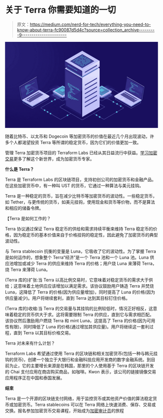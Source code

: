 # 关于 Terra 你需要知道的一切

> 原文：<https://medium.com/nerd-for-tech/everything-you-need-to-know-about-terra-fc90087d5d4c?source=collection_archive---------9----------------------->

![](img/b64c98e22022efc0c11ecb1f66825178.png)

随着比特币、以太币和 Dogecoin 等加密货币的价值在最近几个月出现波动，许多个人都渴望投资 Terra 等所谓的稳定货币，因为它们的价值更加一致。

管理 Terra 加密货币项目的 Terraform Labs 已经从其日益流行中获益。[学习加密交易](https://www.blockchain-council.org/certifications/certified-cryptocurrency-trader/)更多了解这个新世界，成为加密货币专家。

**什么是 Terra？**

Terra 是 Terraform Labs 的区块链项目，支持初创公司的加密货币和金融产品。在这些加密货币中，有一种叫 UST 的货币，它通过一种算法与美元挂钩。

Terra 是一种稳定的货币，旨在减少比特币等加密货币的波动性。一些稳定货币，如 Tether，与更传统的货币，如美元挂钩，使用现金和货币等价物，而不是算法和相应的储备令牌。

【Terra 是如何工作的？

Terra 协议通过保证 Terra 稳定币的供给和需求持续平衡来维持 Terra 稳定币的价格，因为稳定币的基本价值来自于价格挂钩的稳定性，因此避免了加密货币的典型波动性。

与 Terra stablecoin 抗衡的变量是 Luna，它吸收了它的波动性。为了掌握 Terra 是如何运作的，想象整个 Terra“经济”是一个 Terra 池和一个 Luna 池。Luna 供应池增加或减少 Terra 的供应来维持 Terra 的价格；用户烧 Luna 来薄荷 Terra，烧 Terra 来薄荷 Luna。

(Terra 库的)扩张:当 Terra 以高比例交易时，它意味着对稳定货币的需求大于供给；这意味着土地供应应该增加以满足需求。该协议鼓励用户铸造 Terra 并焚烧 Luna，这降低了 Terra 的价格(因为供应量增加)，同时提高了 Luna 的价格(因为供应量减少)。用户将继续套利，直到 Terra 达到其目标钉住价格。

(Terra 库的)收缩:当 Terra 的交易量与其挂钩的比例较低时，情况正好相反，这意味着稳定的货币供大于求。这将需要限制 Terra 的供应，直到它与需求相匹配。该协议然后激励用户燃烧 Terra 和 mint Luna，这提高了 Terra 的价格(因为可用性有限)，同时降低了 Luna 的价格(通过增加其供应量)。用户将继续这一套利过程，直到 Terra 以其目标价格交易。

Terra 对未来有什么计划？

Terraform Labs 希望通过使用 Terra 的区块链和相关加密货币(包括一种与韩元挂钩的货币)，创建一个独立于大银行和金融科技应用开发商的数字金融系统。到目前为止，它的主要增长来源是在韩国，那里的个人使用基于 Terra 的区块链开发的 Chai 支付应用在商店购买商品，如咖啡。Kwon 表示，该公司的链接镜像交易应用程序正在中国和泰国发展。

**结束**

Terra 是一个开源的区块链支付网络，用于监控货币或其他资产价值的算法稳定货币或加密货币。Terra stablecoins 可以在 Terra 网络上快速消费、保存、交易或交换。报名参加加密货币交易课程，开始成为[加密审计员](https://www.blockchain-council.org/certifications/certified-cryptocurrency-auditor/)的旅程